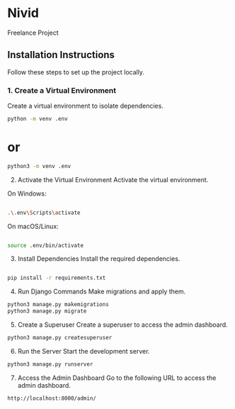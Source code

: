 # Nivid

Freelance Project

## Installation Instructions

Follow these steps to set up the project locally.

### 1. Create a Virtual Environment

Create a virtual environment to isolate dependencies.

```sh
python -m venv .env
```
# or
```sh
python3 -m venv .env
```
2. Activate the Virtual Environment
Activate the virtual environment.

On Windows:
```sh

.\.env\Scripts\activate
```
On macOS/Linux:
```sh

source .env/bin/activate
```
3. Install Dependencies
Install the required dependencies.

```sh

pip install -r requirements.txt
```
4. Run Django Commands
Make migrations and apply them.


```sh
python3 manage.py makemigrations
python3 manage.py migrate
```
5. Create a Superuser
Create a superuser to access the admin dashboard.


```sh
python3 manage.py createsuperuser
```
6. Run the Server
Start the development server.

```sh
python3 manage.py runserver
```
7. Access the Admin Dashboard
Go to the following URL to access the admin dashboard.

```bash
http://localhost:8000/admin/
```
